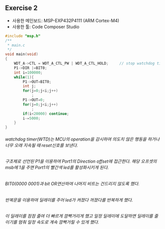 ## Exercise 2
+ 사용한 메인보드: MSP-EXP432P4111 (ARM Cortex-M4)
+ 사용한 툴: Code Composer Studio   

```c
#include "msp.h"
/**
 * main.c
 */
void main(void)
{
	WDT_A->CTL = WDT_A_CTL_PW | WDT_A_CTL_HOLD;		// stop watchdog timer
	P1->DIR |=BIT0;
	int i=100000;
	while(1){
	    P1->OUT=BIT0;
	    int j;
	    for(j=0;j<i;j++)
	        ;
	    P1->OUT=0;
	    for(j=0;j<i;j++)
	        ;
	    if(i<20000) continue;
	    i-=5000;
	}
}
```

###### watchdog timer(WTD)는 MCU의 operation을 감시하여 의도치 않은 행동을 하거나 너무 오래 지속될 때 reset신호를 보낸다.
###### 구조체로 선언된 P1을 이용하여 Port1의 Direction offset에 접근한다. 해당 오프셋의 msb에 1을 주면 Port1의 빨간색 led를 활성화시키게 된다.
###### BIT0(0000 0001)과 bit OR연산하여 나머지 비트는 건드리지 않도록 했다. 
###### 반복문을 이용하여 딜레이를 주어 led가 켜졌다 꺼졌다를 반복하게 했다. 
###### 이 딜레이를 점점 줄여 더 빠르게 깜빡거리게 했고 일정 딜레이에 도달하면 딜레이를 줄이기를 멈춰 일정 속도로 계속 깜빡거릴 수 있게 했다.


